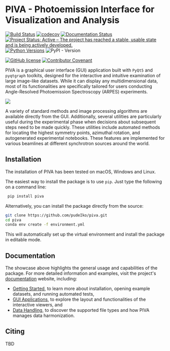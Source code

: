 # PIVA - Photoemission Interface for Visualization and Analysis

[![Build Status](https://github.com/pudeIko/piva/actions/workflows/test_with_coverage.yml/badge.svg)](https://github.com/pudeIko/piva/actions/workflows/test_with_coverage.yml)
[![codecov](https://codecov.io/gh/pudeIko/piva/branch/main/graph/badge.svg)](https://codecov.io/gh/pudeIko/piva)
[![Documentation Status](https://readthedocs.org/projects/piva/badge/?version=latest)](https://piva.readthedocs.io/en/latest/?badge=latest)
[![Project Status: Active – The project has reached a stable, usable state and is being actively developed.](https://www.repostatus.org/badges/latest/active.svg)](https://www.repostatus.org/#active)
[![Python Versions](https://img.shields.io/badge/python-3.10%20|%203.11-blue)](https://www.python.org/)
![PyPI - Version](https://img.shields.io/pypi/v/piva)

[![GitHub license](https://img.shields.io/github/license/pudeIko/piva)](https://github.com/ekiefl/pooltool/blob/master/LICENSE.txt)
[![Contributor Covenant](https://img.shields.io/badge/Contributor%20Covenant-2.1-4baaaa.svg)](code_of_conduct.md)


PIVA is a graphical user interface (GUI) application built with `PyQt5` and 
`pyqtgraph` toolkits, designed for the interactive and intuitive examination 
of large image-like datasets. While it can display any multidimensional data, 
most of its functionalities are specifically tailored for users conducting 
Angle-Resolved Photoemission Spectroscopy (ARPES) experiments.

![](./docs/img/showcase.gif)

A variety of standard methods and image processing algorithms are available 
directly from the GUI. Additionally, several utilities are particularly 
useful during the experimental phase when decisions about subsequent steps 
need to be made quickly. These utilities include automated methods for 
locating the highest symmetry points, azimuthal rotation, and autogenerated 
experimental notebooks. These features are implemented for various beamlines 
at different synchrotron sources around the world.


## Installation 

The installation of PIVA has been tested on macOS, Windows and Linux.

The easiest way to install the package is to use `pip`. Just type the following 
on a command line:
   ```bash
    pip install piva
   ```

Alternatively, you can install the package directly from the source:
   ```bash
   git clone https://github.com/pudeIko/piva.git
   cd piva
   conda env create -f environment.yml
   ```

This will automatically set up the virtual environment and install the 
package in editable mode.


## Documentation 

The showcase above highlights the general usage and capabilities of the 
package.
For more detailed information and examples, visit the project's 
[documentation](https://piva.readthedocs.io/en/latest/) website, including:

- [Getting Started](https://piva.readthedocs.io/en/latest/installation.html),
to learn more about installation, opening example datasets, and running automated 
tests,
- [GUI Applications](https://piva.readthedocs.io/en/latest/db.html),
to explore the layout and functionalities of the interactive viewers, and
- [Data Handling](https://piva.readthedocs.io/en/latest/dataloaders.html),
to discover the supported file types and how PIVA manages data harmonization.


## Citing

TBD